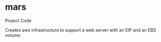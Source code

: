 # mars
Project Code

Creates aws infrastructure to support a web server with an EIP and an EBS volume.
